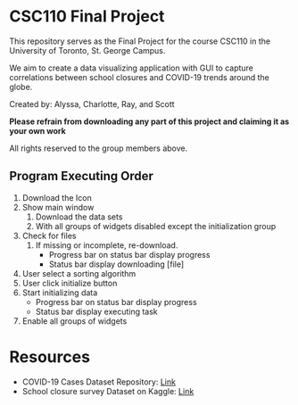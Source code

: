 # CSC110 Final Project
This repository serves as the Final Project for the course CSC110 in the University of Toronto, St. George Campus. 

We aim to create a data visualizing application with GUI to capture correlations between school closures and COVID-19 trends around the globe. 

Created by: Alyssa, Charlotte, Ray, and Scott

**Please refrain from downloading any part of this project and claiming it as your own work**

All rights reserved to the group members above. 

## Program Executing Order

1. Download the Icon
2. Show main window
    1. Download the data sets
    2. With all groups of widgets disabled except the initialization group
3. Check for files
    1. If missing or incomplete, re-download.
        - Progress bar on status bar display progress
        - Status bar display downloading [file]
4. User select a sorting algorithm
5. User click initialize button
6. Start initializing data
    - Progress bar on status bar display progress
    - Status bar display executing task
7. Enable all groups of widgets

# Resources
- COVID-19 Cases Dataset Repository: [Link](https://github.com/CSSEGISandData/COVID-19)
- School closure survey Dataset on Kaggle: [Link](http://www.kaggle.com/salehahmedrony/global-school-closures-covid19)

